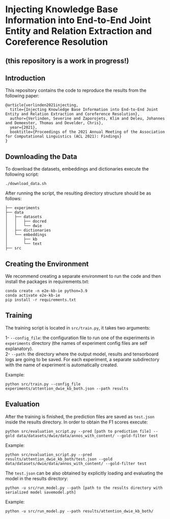 # Injecting Knowledge Base Information into End-to-End Joint Entity and Relation Extraction and Coreference Resolution 

## (this repository is a work in progress!)

## Introduction

This repository contains the code to reproduce the results from the following paper:
```
@article{verlinden2021injecting,
  title={Injecting Knowledge Base Information into End-to-End Joint Entity and Relation Extraction and Coreference Resolution},
  author={Verlinden, Severine and Zaporojets, Klim and Deleu, Johannes and Demeester, Thomas and Develder, Chris},
  year={2021},
  booktitle={Proceedings of the 2021 Annual Meeting of the Association for Computational Linguistics (ACL 2021): Findings} 
}
```

## Downloading the Data
To download the datasets, embeddings and dictionaries execute the following script: 

```./download_data.sh```

After running the script, the resulting directory structure should be as follows:
```
├── experiments
├── data
│   ├── datasets
│   │   ├── docred
│   │   └── dwie 
│   ├── dictionaries
│   └── embeddings
│       ├── kb
│       └── text
├── src

```

## Creating the Environment
We recommend creating a separate environment to run the code and 
then install the packages in requirements.txt: 
```
conda create -n e2e-kb-ie python=3.9
conda activate e2e-kb-ie
pip install -r requirements.txt
``` 


## Training
The training script is located in ```src/train.py```, it takes two arguments:
 
1- ```--config_file```: the configuration file to run one of the experiments in ```experiments``` directory
 (the names of experiment config files are self explanatory).  
2- ```--path```: the directory where the output model, results and tensorboard logs are going to be 
saved. For each experiment, a separate subdirectory with the name of experiment is automatically 
created. 

Example: 

```python src/train.py --config_file experiments/attention_dwie_kb_both.json --path results``` 

## Evaluation
After the training is finished, the prediction files are saved as ```test.json``` inside the results
directory. In order to obtain the F1 scores execute:  

```python src/evaluation_script.py --pred [path to prediction file] --gold data/datasets/dwie/data/annos_with_content/ --gold-filter test```

Example: 

```python src/evaluation_script.py --pred results/attention_dwie_kb_both/test.json --gold data/datasets/dwie/data/annos_with_content/ --gold-filter test```

The ```test.json``` can be also obtained by explicitly loading and evaluating the model in the results directory: 

```python -u src/run_model.py --path [path to the results directory with serialized model savemodel.pth]```

Example:  

```python -u src/run_model.py --path results/attention_dwie_kb_both/```
